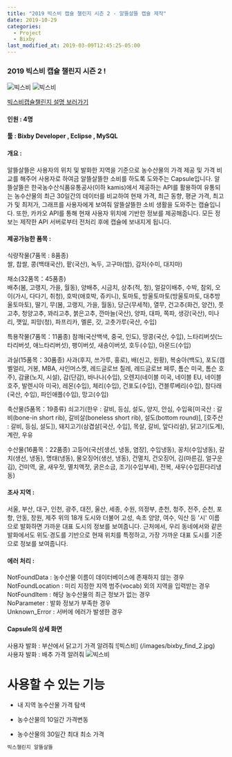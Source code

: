 ```yaml
---
title: "2019 빅스비 캡슐 챌린지 시즌 2 - 알뜰살뜰 캡슐 제작"
date: 2019-10-29
categories:
  - Project
  - Bixby
last_modified_at: 2019-03-09T12:45:25-05:00
---
```



### 2019 빅스비 캡슐 챌린지 시즌 2 !


![빅스비](/images/bixby_1.jpg)
![빅스비](/images/bixby_2.jpg)

[빅스비캡슐챌린지 설명 보러가기](https://bixby.developer.samsung.com/newsroom/ko-kr/%EA%B3%B5%EC%A7%80-%E2%80%98%EB%B9%85%EC%8A%A4%EB%B9%84-%EC%BA%A1%EC%8A%90-%EC%B1%8C%EB%A6%B0%EC%A7%80-%EC%8B%9C%EC%A6%8C2-%EC%B0%B8%EA%B0%80-%EC%8B%A0%EC%B2%AD-%EC%A0%91%EC%88%98-%EC%8B%9C%EC%9E%91-%EB%8B%A4%EC%8B%9C-%EB%8F%84%EC%A0%84%ED%95%98%EC%84%B8%EC%9A%94)

#### 인원 : 4명
#### 툴 : Bixby Developer , Eclipse , MySQL
#### 개요 :
알뜰살뜰은 사용자의 위치 및 발화한 지역을 기준으로 농수산물의 가격 제공 및 가격 비교를 해주어 사용자로 하여금 알뜰살뜰한 소비를 하도록 도와주는 Capsule입니다.
알뜰살뜰은 한국농수산식품유통공사(이하 kamis)에서 제공하는 API를 활용하여 유통되는 농수산물의 최근 30일간의 데이터를 비교하여 현재 가격, 최근 동향, 평균 가격, 최고가 및 최저가, 그래프를 사용자에게 보여줘 알뜰살뜰한 소비 생활을 도와주는 캡슐입니다. 또한, 카카오 API를 통해 현재 사용자 위치에 기반한 정보를 제공해줍니다. 모든 정보는 제작한 API 서버로부터 전처리 후에 캡슐에 보내지게 됩니다.

####  제공가능한 품목 :  
식량작물(7품목 : 8품종)  
쌀, 찹쌀, 콩(백태국산), 팥(국산), 녹두, 고구마(밤), 감자(수미, 대지마)  
  
채소(32품목：45품종)  
배추(봄, 고랭지, 가을, 월동), 양배추, 시금치, 상추(적, 청), 얼갈이배추, 수박, 참외, 오이(가시, 다다기, 취청), 호박(애호박, 쥬키니), 토마토, 방울토마토(방울토마토, 대추방울토마토), 딸기, 무(봄, 고랭지, 가을, 월동), 당근(무세척), 열무, 건고추(화건, 양건), 풋고추, 청양고추, 꽈리고추, 붉은고추, 깐마늘(국산), 양파, 대파, 쪽파, 생강(국산), 미나리, 깻잎, 피망(청), 파프리카, 멜론, 갓, 고춧가루(국산, 수입)

특용작물(7품목：11품종)
참깨(국산백색, 중국, 인도), 땅콩(국산, 수입), 느타리버섯(느타리버섯, 애느타리버섯), 팽이버섯, 새송이버섯, 호두(수입), 아몬드(수입)

과실(15품목：30품종)
사과(후지, 쓰가루, 홍로), 배(신고, 원황), 복숭아(백도), 포도(캠벨얼리, 거봉, MBA, 샤인머스켓, 레드글로브 칠레, 레드글로브 페루, 톰슨 미국, 톰슨 호주), 감귤(노지, 시설), 감(단감), 바나나(수입), 오렌지(네이블 미국, 네이블 EU, 네이블 호주, 발렌시아 미국), 레몬(수입), 체리(수입), 건포도(수입), 건블루베리(수입), 참다래(국산, 수입), 파인애플(수입), 망고(수입)

축산물(5품목：19종류)
쇠고기(한우 : 갈비, 등심, 설도, 양지, 안심, 수입육[미국산 : 갈비(bone-in short rib), 갈비살(boneless short rib), 설도(bottom round)], [호주산 : 갈비, 등심, 설도]), 돼지고기(삼겹살[국산, 수입], 목살, 갈비, 앞다리살), 닭고기(도계), 계란, 우유

수산물(16품목：22품종)
고등어(국산[생선, 냉동, 염장], 수입냉동), 꽁치(수입냉동), 갈치(생선, 냉동), 명태(냉동), 물오징어(생선, 냉동), 건멸치, 건오징어, 김(마른김, 얼구운김), 건미역, 굴, 새우젓, 멸치액젓, 굵은소금, 조기(수입부세), 전복, 새우(수입흰다리냉동)


####  조사 지역 :  
서울, 부산, 대구, 인천, 광주, 대전, 울산, 세종, 수원, 의정부, 춘천, 청주, 전주, 순천, 포항, 안동, 창원, 제주
위의 18개 도시와 더불어 고성, 속초 양양, 여수, 익산 등 '시' 이름으로 발화하면 가까운 대표 도시의 정보를 보여줍니다.
근처에서, 우리 동네에서와 같은 발화에서도 위도·경도를 기반으로 현재 위치를 특정하고, 가장 가까운 대표 도시를 기준으로 정보를 보여줍니다.

#### 에러 처리 : 
NotFoundData : 농수산물 이름이 데이터베이스에 존재하지 않는 경우  
NotFoundLocation : 미리 지정한 지역 범주(vocab) 외의 지역을 입력받는 경우  
NotFoundItem : 해당 농수산물의 최근 정보가 없는 경우  
NoParameter : 발화 정보가 부족한 경우  
Unknown_Error : 서버에 에러가 발생한 경우  	


####  Capsule의 상세 화면 
사용자 발화 : 부산에서 닭고기 가격 알려줘
![빅스비] (/images/bixby_find_2.jpg)	
사용자 발화 : 배추 가격 알려줘 
![빅스비](/images/bixby_find_2.jpg)	


# 사용할 수 있는 기능 
+ 내 지역 농수산물 가격 탐색
* 농수산물의 10일간 가격변동
- 농수산물의 30일간 최대 최소 가격

```bash
빅스챌린지 알뜰살뜰
```
